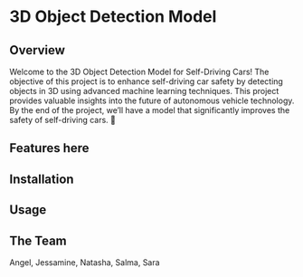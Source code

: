 # 3D Object Detection Model 
## Overview
Welcome to the 3D Object Detection Model for Self-Driving Cars! The objective of this project is to enhance self-driving car safety by detecting objects in 3D using advanced machine learning techniques. This project provides valuable insights into the future of autonomous vehicle technology. By the end of the project, we’ll have a model that significantly improves the safety of self-driving cars. 🚙
## Features here
## Installation 
## Usage
## The Team 
Angel, Jessamine, Natasha, Salma, Sara

